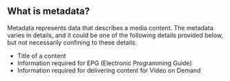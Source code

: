 ## What is metadata?

Metadata represents data that describes a media content. The metadata varies in details, and it could be one of the following details provided below, but not necessarily confining to these details.

* Title of a content
* Information required for EPG (Electronic Programming Guide)
* Information required for delivering content for Video on Demand

